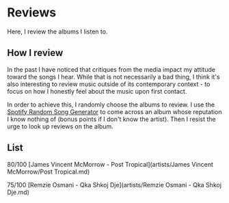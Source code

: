 # Reviews

Here, I review the albums I listen to.

## How I review

In the past I have noticed that critiques from the media impact my attitude
toward the songs I hear.
While that is not necessarily a bad thing, I think it's also interesting to
review music outside of its contemporary context - to focus on how I honestly
feel about the music upon first contact.

In order to achieve this, I randomly choose the albums to review.
I use the [Spotify Random Song
Generator](http://www.karnhuset.net/demos/spotify/randomSong/) to come across
an album whose reputation I know nothing of (bonus points if I don't know the
artist).
Then I resist the urge to look up reviews on the album.

## List

80/100 [James Vincent McMorrow -
Post Tropical](artists/James Vincent McMorrow/Post Tropical.md)

75/100 [Remzie Osmani - Qka Shkoj Dje](artists/Remzie Osmani - Qka Shkoj Dje.md)
